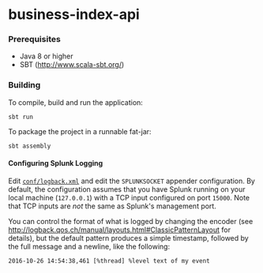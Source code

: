# business-index-api

### Prerequisites

* Java 8 or higher
* SBT (http://www.scala-sbt.org/)

### Building

To compile, build and run the application:

```shell
sbt run
```

To package the project in a runnable fat-jar:

```shell
sbt assembly
```

#### Configuring Splunk Logging

Edit [`conf/logback.xml`](conf/logback.xml) and edit the `SPLUNKSOCKET` appender configuration. By default, 
the configuration assumes that you have Splunk running on your local machine (`127.0.0.1`) with a TCP input configured
on port `15000`. Note that TCP inputs are *not* the same as Splunk's management port.

You can control the format of what is logged by changing the encoder 
(see http://logback.qos.ch/manual/layouts.html#ClassicPatternLayout for details), but the default pattern produces 
a simple timestamp, followed by the full message and a newline, like the following:

```
2016-10-26 14:54:38,461 [%thread] %level text of my event
```